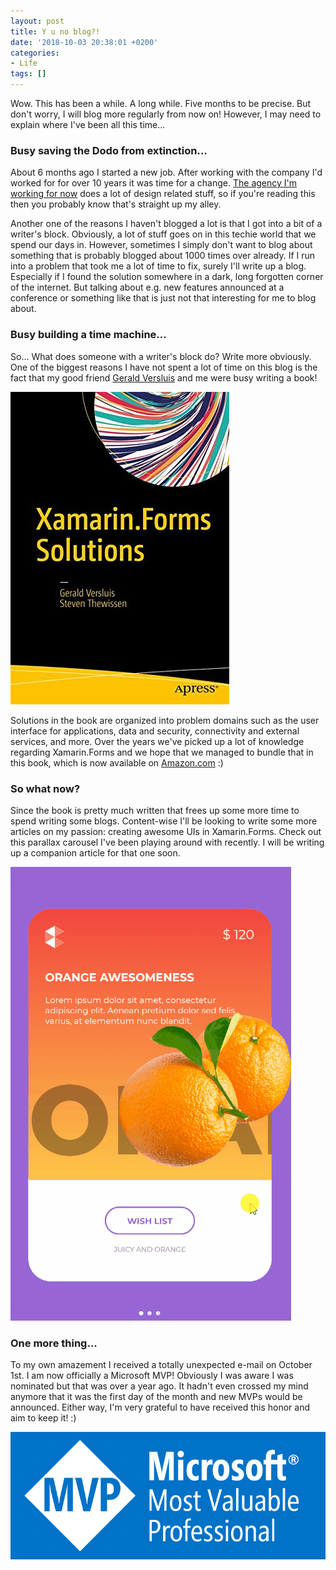 ```yaml
---
layout: post
title: Y u no blog?!
date: '2018-10-03 20:38:01 +0200'
categories:
- Life
tags: []
---
```




Wow. This has been a while. A long while. Five months to be precise. But don't worry, I will blog more regularly from now on! However, I may need to explain where I've been all this time...







### Busy saving the Dodo from extinction...




About 6 months ago I started a new job. After working with the company I'd worked for for over 10 years it was time for a change. [The agency I'm working for now](https://dotcontrol.com/) does a lot of design related stuff, so if you're reading this then you probably know that's straight up my alley.





Another one of the reasons I haven't blogged a lot is that I got into a bit of a writer's block. Obviously, a lot of stuff goes on in this techie world that we spend our days in. However, sometimes I simply don't want to blog about something that is probably blogged about 1000 times over already. If I run into a problem that took me a lot of time to fix, surely I'll write up a blog. Especially if I found the solution somewhere in a dark, long forgotten corner of the internet. But talking about e.g. new features announced at a conference or something like that is just not that interesting for me to blog about.




### Busy building a time machine...




So... What does someone with a writer's block do? Write more obviously. One of the biggest reasons I have not spent a lot of time on this blog is the fact that my good friend [Gerald Versluis](https://www.verslu.is) and me were busy writing a book! 




<!-- wp:image {"id":1198,"align":"center","className":"img-responsive"} -->


![](/images/posts/book.jpg)




Solutions in the book are organized into problem domains such as the user interface for applications, data and security, connectivity and external services, and more. Over the years we've picked up a lot of knowledge regarding Xamarin.Forms and we hope that we managed to bundle that in this book, which is now available on [Amazon.com](https://www.amazon.com/Xamarin-Forms-Solutions-Gerald-Versluis/dp/1484241339/) :)




### So what now?




Since the book is pretty much written that frees up some more time to spend writing some blogs. Content-wise I'll be looking to write some more articles on my passion: creating awesome UIs in Xamarin.Forms. Check out this parallax carousel I've been playing around with recently. I will be writing up a companion article for that one soon. 







![](/images/posts/parallaxcarousel.gif)




### One more thing...




To my own amazement I received a totally unexpected e-mail on October 1st. I am now officially a Microsoft MVP! Obviously I was aware I was nominated but that was over a year ago. It hadn't even crossed my mind anymore that it was the first day of the month and new MVPs would be announced. Either way, I'm very grateful to have received this honor and aim to keep it! :)




<!-- wp:image {"id":1199,"align":"center","className":"img-responsive"} -->


![](/images/posts/MVP_Logo_Horizontal_Preferred_Cyan300_RGB_300ppi.png)





